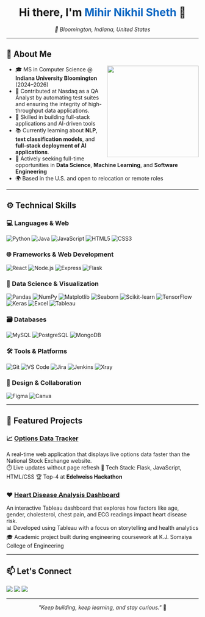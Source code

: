 <h1 align="center">Hi there, I'm <span style="color:#0a66c2;">Mihir Nikhil Sheth</span> 👋</h1>
<p align="center"><em>📍 Bloomington, Indiana, United States</em></p>
<p align="center">
</p>

---

## 🧠 About Me

<img align="right" src="https://media.giphy.com/media/qgQUggAC3Pfv687qPC/giphy.gif" width="240" />

- 🎓 MS in Computer Science @ **Indiana University Bloomington** (2024–2026)
- 💼 Contributed at Nasdaq as a QA Analyst by automating test suites and ensuring the integrity of high-throughput data applications.
- 🧰 Skilled in building full-stack applications and AI-driven tools
- 📚 Currently learning about **NLP**, **text classification models**, and **full-stack deployment of AI applications**.
- 🔭 Actively seeking full-time opportunities in **Data Science**, **Machine Learning**, and **Software Engineering**
- 🌍 Based in the U.S. and open to relocation or remote roles

---

## ⚙️ Technical Skills

### 💻 Languages & Web  
![Python](https://img.shields.io/badge/Python-3670A0?style=for-the-badge&logo=python&logoColor=white)
![Java](https://img.shields.io/badge/Java-ED8B00?style=for-the-badge&logo=java&logoColor=white)
![JavaScript](https://img.shields.io/badge/JavaScript-F7DF1E?style=for-the-badge&logo=javascript&logoColor=black)
![HTML5](https://img.shields.io/badge/HTML5-E34F26?style=for-the-badge&logo=html5&logoColor=white)
![CSS3](https://img.shields.io/badge/CSS3-1572B6?style=for-the-badge&logo=css3&logoColor=white)

### 🌐 Frameworks & Web Development  
![React](https://img.shields.io/badge/React-20232A?style=for-the-badge&logo=react&logoColor=61DAFB)
![Node.js](https://img.shields.io/badge/Node.js-339933?style=for-the-badge&logo=nodedotjs&logoColor=white)
![Express](https://img.shields.io/badge/Express.js-000000?style=for-the-badge&logo=express&logoColor=white)
![Flask](https://img.shields.io/badge/Flask-black?style=for-the-badge&logo=flask&logoColor=white)

### 🧠 Data Science & Visualization  
![Pandas](https://img.shields.io/badge/Pandas-150458?style=for-the-badge&logo=pandas&logoColor=white)
![NumPy](https://img.shields.io/badge/Numpy-013243?style=for-the-badge&logo=numpy&logoColor=white)
![Matplotlib](https://img.shields.io/badge/Matplotlib-11557C?style=for-the-badge&logo=matplotlib&logoColor=white)
![Seaborn](https://img.shields.io/badge/Seaborn-4B8BBE?style=for-the-badge&logo=python&logoColor=white)
![Scikit-learn](https://img.shields.io/badge/Scikit--learn-F7931E?style=for-the-badge&logo=scikit-learn&logoColor=white)
![TensorFlow](https://img.shields.io/badge/TensorFlow-FF6F00?style=for-the-badge&logo=tensorflow&logoColor=white)
![Keras](https://img.shields.io/badge/Keras-D00000?style=for-the-badge&logo=keras&logoColor=white)
![Excel](https://img.shields.io/badge/Excel-217346?style=for-the-badge&logo=microsoft-excel&logoColor=white)
![Tableau](https://img.shields.io/badge/Tableau-E97627?style=for-the-badge&logo=tableau&logoColor=white)

### 🗃️ Databases  
![MySQL](https://img.shields.io/badge/MySQL-4479A1?style=for-the-badge&logo=mysql&logoColor=white)
![PostgreSQL](https://img.shields.io/badge/PostgreSQL-336791?style=for-the-badge&logo=postgresql&logoColor=white)
![MongoDB](https://img.shields.io/badge/MongoDB-4EA94B?style=for-the-badge&logo=mongodb&logoColor=white)

### 🛠️ Tools & Platforms  
![Git](https://img.shields.io/badge/Git-F05032?style=for-the-badge&logo=git&logoColor=white)
![VS Code](https://img.shields.io/badge/VS%20Code-007ACC?style=for-the-badge&logo=visualstudiocode&logoColor=white)
![Jira](https://img.shields.io/badge/Jira-0052CC?style=for-the-badge&logo=jira&logoColor=white)
![Jenkins](https://img.shields.io/badge/Jenkins-D24939?style=for-the-badge&logo=jenkins&logoColor=white)
![Xray](https://img.shields.io/badge/Xray-0052CC?style=for-the-badge&logo=xray&logoColor=white)

### 🎨 Design & Collaboration  
![Figma](https://img.shields.io/badge/Figma-F24E1E?style=for-the-badge&logo=figma&logoColor=white)
![Canva](https://img.shields.io/badge/Canva-00C4CC?style=for-the-badge&logo=canva&logoColor=white)

---

## 🚀 Featured Projects

### 📈 [Options Data Tracker](https://github.com/MihirSheth25/option-chain-analyzer)  
A real-time web application that displays live options data faster than the National Stock Exchange website.  
⏱️ Live updates without page refresh
🧱 Tech Stack: Flask, JavaScript, HTML/CSS
🏆 Top-4 at **Edelweiss Hackathon**

### ❤️ [Heart Disease Analysis Dashboard](https://github.com/MihirSheth25/Tableau-heart-disease-analysis)  
An interactive Tableau dashboard that explores how factors like age, gender, cholesterol, chest pain, and ECG readings impact heart disease risk.  
📊 Developed using Tableau with a focus on storytelling and health analytics  
🎓 Academic project built during engineering coursework at K.J. Somaiya College of Engineering

---

## 📫 Let's Connect

<a href="mailto:minsheth.work@gmail.com"><img src="https://img.shields.io/badge/Gmail-D14836?style=for-the-badge&logo=gmail&logoColor=white"></a>
<a href="https://www.linkedin.com/in/mihir-sheth25"><img src="https://img.shields.io/badge/LinkedIn-0077B5?style=for-the-badge&logo=linkedin&logoColor=white"></a>
<a href="https://github.com/MihirSheth25"><img src="https://img.shields.io/badge/GitHub-181717?style=for-the-badge&logo=github&logoColor=white"></a>

---

<p align="center">
  <i>"Keep building, keep learning, and stay curious."</i> 🚀
</p>

<!---
MihirSheth25/MihirSheth25 is a ✨ special ✨ repository because its `README.md` (this file) appears on your GitHub profile.
You can click the Preview link to take a look at your changes.
--->

